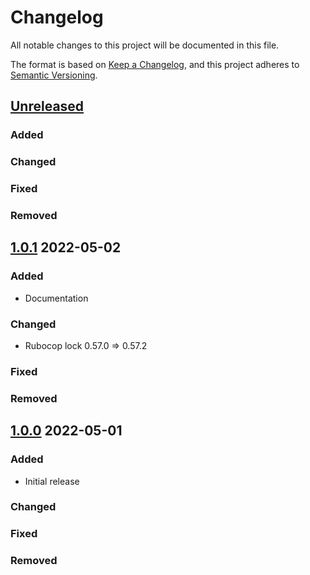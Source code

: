 # Changelog
All notable changes to this project will be documented in this file.

The format is based on [Keep a Changelog](https://keepachangelog.com/en/1.0.0/),
and this project adheres to [Semantic Versioning](https://semver.org/spec/v2.0.0.html).

## [Unreleased]
### Added

### Changed

### Fixed

### Removed

## [1.0.1] 2022-05-02
### Added
* Documentation

### Changed
* Rubocop lock 0.57.0 => 0.57.2

### Fixed

### Removed

## [1.0.0] 2022-05-01
### Added
* Initial release

### Changed

### Fixed

### Removed

[Unreleased]: https://github.com/rubocop-semver/rubocop-ruby2_1/compare/v1.0.1...HEAD
[1.0.1]: https://github.com/rubocop-semver/rubocop-ruby2_1/compare/v1.0.0...v1.0.1
[1.0.0]: https://github.com/rubocop-semver/rubocop-ruby2_1/compare/e23c1cb798e1198c7b2dcca40a586b5ad6294348...v1.0.0
